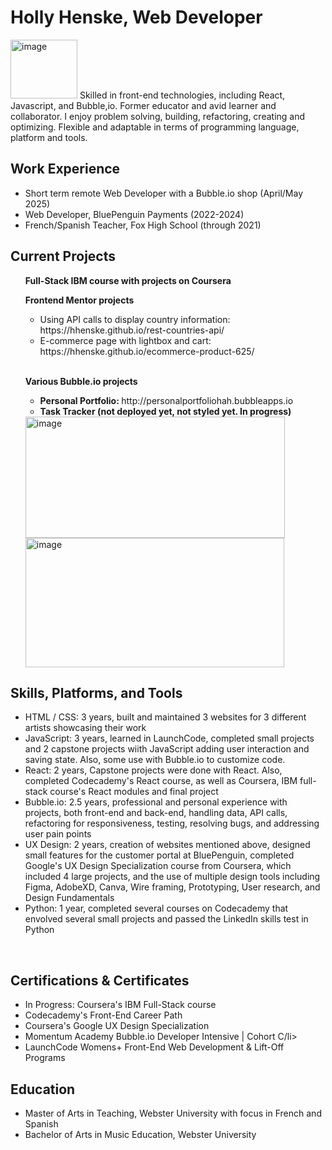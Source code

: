 <h1>Holly Henske, Web Developer</h1> <img width="107" height="94" alt="image" src="https://github.com/user-attachments/assets/ae96f0dc-39b4-4fac-a8c4-43525cd17c70" />


<body>
Skilled in front-end technologies, including React, Javascript, and Bubble,io. Former educator and avid learner and collaborator. I enjoy problem solving, building, refactoring, creating and optimizing. Flexible and adaptable in terms of programming language, platform and tools.
 
<h2>Work Experience</h2>
<ul>
 <li>Short term remote Web Developer with a Bubble.io shop (April/May 2025)</li>
 <li>Web Developer, BluePenguin Payments (2022-2024)</li>
 <li>French/Spanish Teacher, Fox High School (through 2021)</li>
</ul>

<h2>Current Projects</h2>
<ol>
<p><strong>Full-Stack IBM course with projects on Coursera</strong></p>
<p><strong>Frontend Mentor projects</strong></p>
 <ul>
  <li>Using API calls to display country information: https://hhenske.github.io/rest-countries-api/</li>
  <li>E-commerce page with lightbox and cart: https://hhenske.github.io/ecommerce-product-625/</li>
 </ul>
 <br>
<p><strong>Various Bubble.io projects</strong></p>
<ul>
  <li><strong>Personal Portfolio: </strong> http://personalportfoliohah.bubbleapps.io</li>
  <li><strong>Task Tracker (not deployed yet, not styled yet. In progress)</strong></li>
 </ul>
 <img width="415" height="194" alt="image" src="https://github.com/user-attachments/assets/e80225a0-2088-4fdc-add8-d7e7bab5184c" />
 <img width="414" height="207" alt="image" src="https://github.com/user-attachments/assets/430e9340-1ba9-4955-8864-e622ef00a492" />
 </ol>

<h2>Skills, Platforms, and Tools</h2>
<ul>
 <li>HTML / CSS: 3 years, built and maintained 3 websites for 3 different artists showcasing their work</li>
 <li>JavaScript: 3 years, learned in LaunchCode, completed small projects and 2 capstone projects wiith JavaScript adding user interaction and saving state. Also, some use with Bubble.io to customize code.</li>
 <li>React: 2 years, Capstone projects were done with React. Also, completed Codecademy's React course, as well as Coursera, IBM full-stack course's React modules and final project</li>
 <li>Bubble.io: 2.5 years, professional and personal experience with projects, both front-end and back-end, handling data, API calls, refactoring for responsiveness, testing, resolving bugs, and addressing user pain points</li>
 <li>UX Design: 2 years, creation of websites mentioned above, designed small features for the customer portal at BluePenguin, completed Google's UX Design Specialization course from Coursera, which included 4 large projects, and the use of multiple design tools including Figma, AdobeXD, Canva, Wire framing, Prototyping, User research, and Design Fundamentals</li>
 <li>Python: 1 year, completed several courses on Codecademy that envolved several small projects and passed the LinkedIn skills test in Python</li>
</ul> 
<br />
<h2>Certifications & Certificates</h2>
<ul>
 <li>In Progress: Coursera's IBM Full-Stack course</li>
 <li>Codecademy's Front-End Career Path</li>
 <li>Coursera's Google UX Design Specialization</li>
 <li>Momentum Academy Bubble.io Developer Intensive | Cohort C/li>
 <li>LaunchCode Womens+ Front-End Web Development & Lift-Off Programs</li>
</ul>

<h2>Education</h2>
<ul>
<li>Master of Arts in Teaching, Webster University with focus in French and Spanish</li>
<li>Bachelor of Arts in Music Education, Webster University</li>
</ul>
  
</body>


